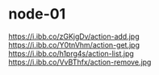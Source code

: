 # node-01
https://i.ibb.co/zGKjgDv/action-add.jpg  
https://i.ibb.co/Y0tnVhm/action-get.jpg  
https://i.ibb.co/h1prg4s/action-list.jpg  
https://i.ibb.co/VvBThfx/action-remove.jpg
